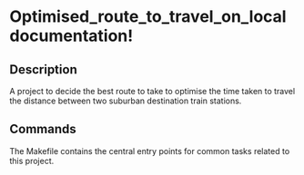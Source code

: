 # Optimised_route_to_travel_on_local documentation!

## Description

A project to decide the best route to take to optimise the time taken to travel the distance between two suburban destination train stations.

## Commands

The Makefile contains the central entry points for common tasks related to this project.

